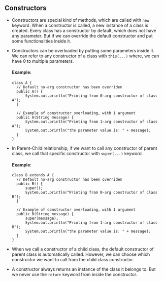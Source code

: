## Constructors
- Constructors are special kind of methods, which are called with `new` keyword. When a constructor is called, a new instance of a class is created. Every class has a constructor by default, which does not have any parameter. But if we can override the default constructor and put some functionalities inside it.

- Constructors can be overloaded by putting some parameters inside it. We can refer to any constructor of a class with `this(...)` where, we can have 0 to multiple parameters.

    #### Example:
    ```
  class A {
      // Default no-arg constructor has been overriden
      public A() {
          System.out.println("Printing from 0-arg constructor of class A");
      }
  
      // Example of constructor overloading, with 1 argument
      public A(String message) {
          System.out.println("Printing from 1-arg constructor of class A");
          System.out.println("the parameter value is: " + message);
      }
  }
  ```
- In Parent-Child relationship, if we want to call any constructor of parent class, we call that specific constructor with `super(...)` keyword.

  #### Example:
    ```
  class B extends A {
      // Default no-arg constructor has been overriden
      public B() {
          super();
          System.out.println("Printing from 0-arg constructor of class B");
      }
  
      // Example of constructor overloading, with 1 argument
      public B(String message) {
          super(message);
          System.out.println("Printing from 1-arg constructor of class B");
          System.out.println("the parameter value is: " + message);
      }
  }
  ```
  
- When we call a constructor of a child class, the default constructor of parent class is automatically called. However, we can choose which constructor we want to call from the child class constructor.
- A constructor always returns an instance of the class it belongs to. But we never use the `return` keyword from inside the constructor.